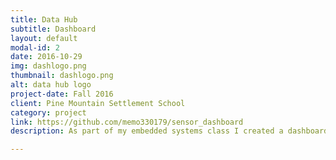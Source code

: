 ```yaml
---
title: Data Hub
subtitle: Dashboard
layout: default
modal-id: 2
date: 2016-10-29
img: dashlogo.png
thumbnail: dashlogo.png
alt: data hub logo
project-date: Fall 2016
client: Pine Mountain Settlement School
category: project
link: https://github.com/memo330179/sensor_dashboard
description: As part of my embedded systems class I created a dashboard to store data, display information, and send notifications to people of import when the sensors read temperatures outside or a desired range.

---
```

